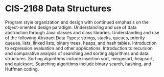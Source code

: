 # CIS-2168 Data Structures	

Program style organization and design with continued emphasis on the object-oriented design paradigm. Understanding and use of data abstraction through Java classes and class libraries. Understanding and use of the following Abstract Data Types: strings, stacks, queues, priority queues, lists, linked lists, binary trees, heaps, and hash tables. Introduction to expression evaluation and other applications. Introduction to recursion and comparative analysis of searching and sorting algorithms and data structures. Sorting algorithms include insertion sort, mergesort, heapsort, and quicksort. Searching algorithms include binary search, hashing, and Huffman coding.
